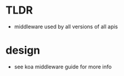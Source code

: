 # TLDR
  - middleware used by all versions of all apis

# design
  - see koa middleware guide for more info

